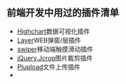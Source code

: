 ## 前端开发中用过的插件清单

* [Highchart](https://www.hcharts.cn/)数据可视化插件
* [Layer](http://layer.layui.com/)WEB弹窗/层插件
* [swiper](http://www.swiper.com.cn/)移动端触摸滑动插件
* [jQuery.Jcrop](http://code.ciaoca.com/jquery/jcrop/)图片裁剪插件
* [Plupload](http://www.plupload.com/)文件上传插件
* 


